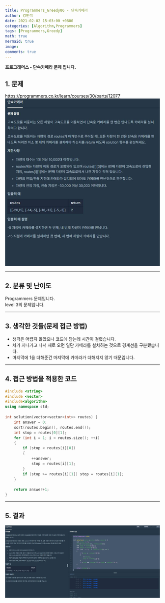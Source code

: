 ```yaml
---
title: Programmers_Greedy06 - 단속카메라
author: 강민석
date: 2021-02-02 15:03:00 +0800
categories: [Algorithm,Programmers]
tags: [Programmers,Greedy]
math: true
mermaid: true
image: 
comments: true
---
```


**프로그래머스 - 단속카메라 문제 입니다.**

## 1. 문제
<https://programmers.co.kr/learn/courses/30/parts/12077>
![](/assets/img/sample/Programmers/Greedy06/Problem.JPG)  


-----  

## 2. 분류 및 난이도

Programmers 문제입니다.  
level 3의 문제입니다.  

-----  

## 3. 생각한 것들(문제 접근 방법)

- 생각은 어렵지 않았으나 코드에 담는데 시간이 걸렸습니다.
- 차가 지나가고 나서 새로 오면 일단 카메라를 설치하는 것으로 경계선을 구분했습니다.
- 마지막에 1을 더해준건 마지막에 카메라가 더해지지 않기 때문입니다.

-----  

## 4. 접근 방법을 적용한 코드

```c++
#include <string>
#include <vector>
#include<algorithm>
using namespace std;

int solution(vector<vector<int>> routes) {
    int answer = 0;
    sort(routes.begin(), routes.end());
    int stop = routes[0][1];
    for (int i = 1; i < routes.size(); ++i)
    {
        if (stop < routes[i][0])
        {
            ++answer;
            stop = routes[i][1];
        }
        if (stop >= routes[i][1]) stop = routes[i][1];
    }

    return answer+1;
}
```
-----

## 5. 결과

![](/assets/img/sample/Programmers/Greedy06/result.JPG)  













 
